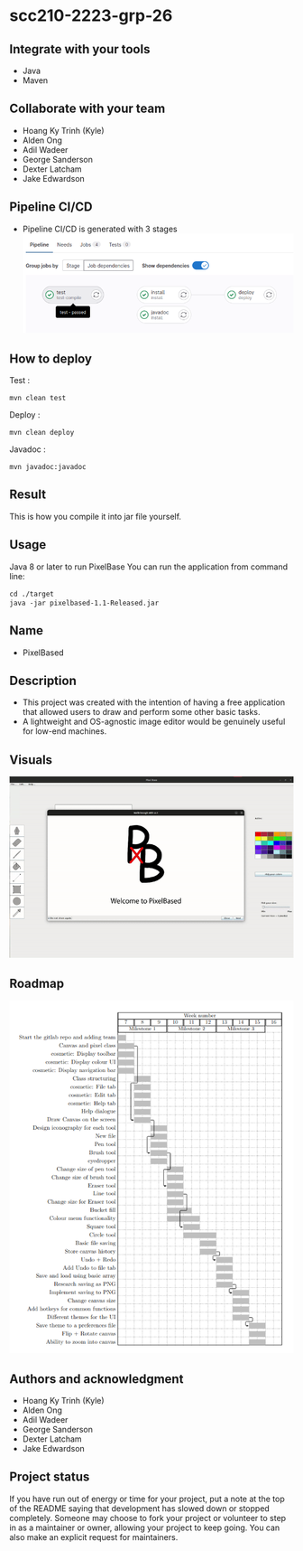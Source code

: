 # scc210-2223-grp-26

## Integrate with your tools

- Java 
- Maven 

## Collaborate with your team

- Hoang Ky Trinh (Kyle)
- Alden Ong
- Adil Wadeer
- George Sanderson
- Dexter Latcham
- Jake Edwardson

## Pipeline CI/CD
- Pipeline CI/CD is generated with 3 stages 
![alt text](src/main/resources/resources/README/Pipeline.png)


## How to deploy
Test : 

    mvn clean test

Deploy : 

    mvn clean deploy

Javadoc : 

    mvn javadoc:javadoc


## Result 

This is how you compile it into jar file yourself.

## Usage
Java 8 or later to run PixelBase
You can run the application from command line:

    cd ./target
    java -jar pixelbased-1.1-Released.jar


## Name
- PixelBased 

## Description
- This project was created with the intention of having a free application that allowed users to draw and perform some other basic tasks.
- A lightweight and OS-agnostic image editor would be genuinely useful for low-end machines. 

## Visuals
![Alt text](src/main/resources/resources/README/Visual.gif)

## Roadmap
![alt text](src/main/resources/resources/README/RoadMap.png)


## Authors and acknowledgment
- Hoang Ky Trinh (Kyle)
- Alden Ong
- Adil Wadeer
- George Sanderson
- Dexter Latcham
- Jake Edwardson


## Project status
If you have run out of energy or time for your project, put a note at the top of the README saying that development has slowed down or stopped completely. Someone may choose to fork your project or volunteer to step in as a maintainer or owner, allowing your project to keep going. You can also make an explicit request for maintainers.
